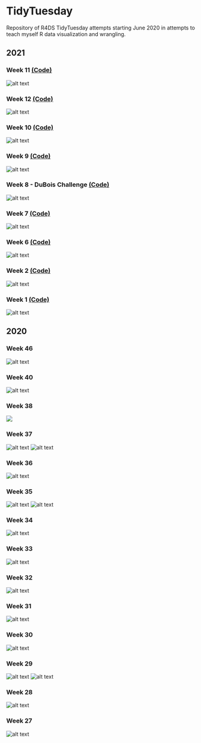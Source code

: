 # TidyTuesday

Repository of R4DS TidyTuesday attempts starting June 2020 in attempts to teach myself R data visualization and wrangling. 


## 2021
### Week 11 [(Code)](https://github.com/tessaeagle/TidyTuesday/blob/master/2021/3_9_21.R)
![alt text](https://github.com/tessaeagle/TidyTuesday/blob/master/2021/3_9_21.png "Week11_21")

### Week 12 [(Code)](https://github.com/tessaeagle/TidyTuesday/blob/master/2021/3_16_21.R)
![alt text](https://github.com/tessaeagle/TidyTuesday/blob/master/2021/3_16_21.png "A plot inspired by Atari breakout with rows of boxes on the top for each month of the year between 2012 and 2020. Each row of tiles is a year and each tile is a month. Each tile is filled to indicate the game that month that had the highest number of players playing the game at the same time (peak players). Dot 2 had the most months with the max peak players, at 68 months. The highest peak player count was over 3 million in January 2018 for PlayerUnknown's Battleground.")

### Week 10 [(Code)](https://github.com/tessaeagle/TidyTuesday/blob/master/2021/3_2_21.R)
![alt text](https://github.com/tessaeagle/TidyTuesday/blob/master/2021/3_2_21.png "A stream graph depicting characteristics of Superbowl ads from 2000-2020, including: animals, celebrity, danger, funny, patriotic, showing the product quickly, and sex. Each characteristic is indicated in a shade of red/orange on a navy background. Funny commercials make up a large proportion, same with quick product placement")

### Week 9 [(Code)](https://github.com/tessaeagle/TidyTuesday/blob/master/2021/2_23_21.R)
![alt text](https://github.com/tessaeagle/TidyTuesday/blob/master/2021/2_23_21.png "Week9_21")

### Week 8 - DuBois Challenge [(Code)](https://github.com/tessaeagle/TidyTuesday/blob/master/2021/2_16_21.R)
![alt text](https://github.com/tessaeagle/TidyTuesday/blob/master/2021/2_16_21.png "Week8_21")

### Week 7 [(Code)](https://github.com/tessaeagle/TidyTuesday/blob/master/2021/2_9_21.R)
![alt text](https://github.com/tessaeagle/TidyTuesday/blob/master/2021/2_9_21_no_labels.jpg "Week7_21")

### Week 6 [(Code)](https://github.com/tessaeagle/TidyTuesday/blob/master/2021/2_2_21.R)
![alt text](https://github.com/tessaeagle/TidyTuesday/blob/master/2021/2_2_21.png "Week6_21")

### Week 2 [(Code)](https://github.com/tessaeagle/TidyTuesday/blob/master/2021/1_12_21.R)
![alt text](https://github.com/tessaeagle/TidyTuesday/blob/master/2021/1_12_21.png "Week2_21")

### Week 1 [(Code)](https://github.com/tessaeagle/TidyTuesday/blob/master/2021/1_5_21.R)
![alt text](https://github.com/tessaeagle/TidyTuesday/blob/master/2021/1_5.png "Week1_21")

## 2020
### Week 46
![alt text](https://github.com/tessaeagle/TidyTuesday/blob/master/2020/11_10.png "Week46")

### Week 40
![alt text](https://github.com/tessaeagle/TidyTuesday/blob/master/2020/9_29.png "Week40")

### Week 38
![](https://github.com/tessaeagle/TidyTuesday/blob/master/2020/9_15_gif.gif)

### Week 37
![alt text](https://github.com/tessaeagle/TidyTuesday/blob/master/2020/9_8.png "Week37_frame")
![alt text](https://github.com/tessaeagle/TidyTuesday/blob/master/2020/9_8_ii.png "Week37_frameless")

### Week 36
![alt text](https://github.com/tessaeagle/TidyTuesday/blob/master/2020/9_1.png "Week36")

### Week 35
![alt text](https://github.com/tessaeagle/TidyTuesday/blob/master/2020/8_25_wordcloud.png "Week35_Chopped")
![alt text](https://github.com/tessaeagle/TidyTuesday/blob/master/2020/8_25_Lollipop.png "Week35_Lollipop")

### Week 34
![alt text](https://github.com/tessaeagle/TidyTuesday/blob/master/2020/8_18.png "Week34")

### Week 33
![alt text](https://github.com/tessaeagle/TidyTuesday/blob/master/2020/8_11.png "Week33")

### Week 32
![alt text](https://github.com/tessaeagle/TidyTuesday/blob/master/2020/8_4.png "Week32")

### Week 31
![alt text](https://github.com/tessaeagle/TidyTuesday/blob/master/2020/7_28.png "Week31")

### Week 30
![alt text](https://github.com/tessaeagle/TidyTuesday/blob/master/2020/7_21.png "Week30")

### Week 29
![alt text](https://github.com/tessaeagle/TidyTuesday/blob/master/2020/7_14_plot.png "Week29")
![alt text](https://github.com/tessaeagle/TidyTuesday/blob/master/2020/7_14_plot4.png "Week29")

### Week 28
![alt text](https://github.com/tessaeagle/TidyTuesday/blob/master/2020/7_7_plot.png "Week28")

### Week 27
![alt text](https://github.com/tessaeagle/TidyTuesday/blob/master/2020/6_30_Chart.png "Week27")





